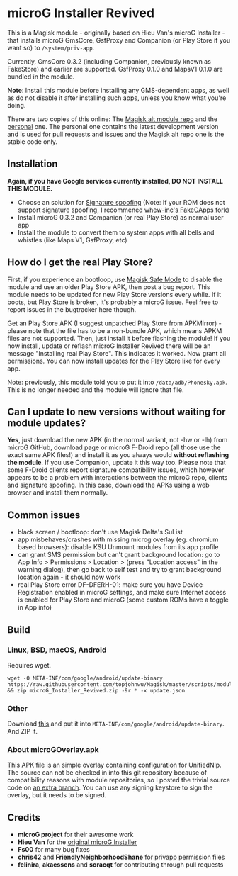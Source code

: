 # microG Installer Revived

This is a Magisk module - originally based on Hieu Van's microG Installer - that installs microG GmsCore, GsfProxy and Companion (or Play Store if you want so) to `/system/priv-app`.

Currently, GmsCore 0.3.2 (including Companion, previously known as FakeStore) and earlier are supported. GsfProxy 0.1.0 and MapsV1 0.1.0 are bundled in the module.

**Note**: Install this module before installing any GMS-dependent apps, as well as do not disable it after installing such apps, unless you know what you're doing.

There are two copies of this online: The [Magisk alt module repo](https://github.com/Magisk-Modules-Alt-Repo/microG_Installer) and the [personal](https://github.com/nift4/microg_installer) one. The personal one contains the latest development version and is used for pull requests and issues and the Magisk alt repo one is the stable code only.

## Installation
**Again, if you have Google services currently installed, DO NOT INSTALL THIS MODULE.**
- Choose an solution for [Signature spoofing](https://github.com/microg/android_packages_apps_GmsCore/wiki/Signature-Spoofing) (Note: If your ROM does not support signature spoofing, I recommened [whew-inc's FakeGApps fork](https://github.com/whew-inc/FakeGApps/releases))
- Install microG 0.3.2 and Companion (or real Play Store) as normal user app
- Install the module to convert them to system apps with all bells and whistles (like Maps V1, GsfProxy, etc)

## How do I get the real Play Store?

First, if you experience an bootloop, use [Magisk Safe Mode](https://topjohnwu.github.io/Magisk/faq.html#q-i-installed-a-module-and-it-bootlooped-my-device-help) to disable the module and use an older Play Store APK, then post a bug report. This module needs to be updated for new Play Store versions every while. If it boots, but Play Store is broken, it's probably a microG issue. Feel free to report issues in the bugtracker here though.

Get an Play Store APK (I suggest unpatched Play Store from APKMirror) - please note that the file has to be a non-bundle APK, which means APKM files are not supported. Then, just install it before flashing the module! If you now install, update or reflash microG Installer Revived there will be an message "Installing real Play Store". This indicates it worked. Now grant all permissions. You can now install updates for the Play Store like for every app.

Note: previously, this module told you to put it into `/data/adb/Phonesky.apk`. This is no longer needed and the module will ignore that file.

## Can I update to new versions without waiting for module updates?

**Yes**, just download the new APK (in the normal variant, not -hw or -lh) from microG GitHub, download page or microG F-Droid repo (all those use the exact same APK files!) and install it as you always would **without reflashing the module**. If you use Companion, update it this way too. Please note that some F-Droid clients report signature compatibility issues, which however appears to be a problem with interactions between the microG repo, clients and signature spoofing. In this case, download the APKs using a web browser and install them normally.

## Common issues

- black screen / bootloop: don't use Magisk Delta's SuList
- app misbehaves/crashes with missing microg overlay (eg. chromium based browsers): disable KSU Unmount modules from its app profile
- can grant SMS permission but can't grant background location: go to App Info > Permissions > Location > (press "Location access" in the warning dialog), then go back to self test and try to grant background location again - it should now work
- real Play Store error DF-DFERH-01: make sure you have Device Registration enabled in microG settings, and make sure Internet access is enabled for Play Store and microG (some custom ROMs have a toggle in App info)

## Build

### Linux, BSD, macOS, Android
Requires wget.

    wget -O META-INF/com/google/android/update-binary https://raw.githubusercontent.com/topjohnwu/Magisk/master/scripts/module_installer.sh && zip microG_Installer_Revived.zip -9r * -x update.json


### Other
Download [this](https://raw.githubusercontent.com/topjohnwu/Magisk/master/scripts/module_installer.sh) and put it into `META-INF/com/google/android/update-binary`. And ZIP it.

### About microGOverlay.apk
This APK file is an simple overlay containing configuration for UnifiedNlp. The source can not be checked in into this git repository because of compatibility reasons with module repositories, so I posted the trivial source code on [an extra branch](https://github.com/nift4/microg_installer_revived/tree/overlay). You can use any signing keystore to sign the overlay, but it needs to be signed.

## Credits

- **microG project** for their awesome work
- **Hieu Van** for the [original microG Installer](https://github.com/nift4/microg_installer_revived/tree/23de13101d8dd5807f713d0cace4a565478c6cfd)
- **Fs00** for many bug fixes
- **chris42** and **FriendlyNeighborhoodShane** for privapp permission files
- **felinira**, **akaessens** and **soracqt** for contributing through pull requests
